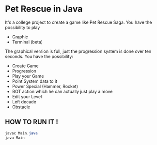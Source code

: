 # Pet Rescue in Java 

It's a college project to create a game like Pet Rescue Saga. You have the possibility to play
 -  Graphic
 -  Terminal (beta) 

The graphical version is full, just the progression system is done over ten seconds. You have the possibility:
  - Create Game
  - Progression
  - Play your Game
  - Point System data to it
  - Power Special (Hammer, Rocket)
  - BOT action which he can actually just play a move
  - Edit your Level
  - Left decade 
  - Obstacle
 
 
## HOW TO RUN IT !

```java
javac Main.java
java Main
```
